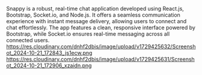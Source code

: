Snappy is a robust, real-time chat application developed using React.js, Bootstrap, Socket.io, and Node.js. It offers a seamless communication experience with instant message delivery, allowing users to connect and chat effortlessly. The app features a clean, responsive interface powered by Bootstrap, while Socket.io ensures real-time messaging across all connected users.
https://res.cloudinary.com/dnhf2dbis/image/upload/v1729425632/Screenshot_2024-10-21_172843_js1ecw.png
https://res.cloudinary.com/dnhf2dbis/image/upload/v1729425631/Screenshot_2024-10-21_172906_xzaidn.png
